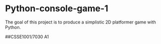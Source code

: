 # Python-console-game-1
The goal of this project is to produce a simplistic 2D platformer game with Python. 

##CSSE1001/7030 A1
